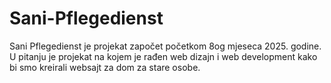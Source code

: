# Sani-Pflegedienst
Sani Pflegedienst je projekat započet početkom 8og mjeseca 2025. godine. U pitanju je projekat na kojem je rađen web dizajn i web development kako bi smo kreirali websajt za dom za stare osobe.
